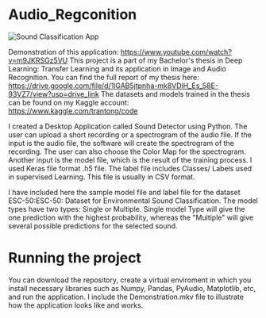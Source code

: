 # Audio_Regconition
![Sound Classification App](https://github.com/TongBaoTran/Audio_Regconition/assets/39885305/54843d79-addf-4859-a107-b465b6a68032)

Demonstration of this application: https://www.youtube.com/watch?v=m9JKRSGz5VU
This project is a part of my Bachelor's thesis in Deep Learning: Transfer Learning and its application in Image and Audio Recognition. 
 You can find the full report of my thesis here: https://drive.google.com/file/d/1lGAB5jtpnha-mk8VDiH_Es_58E-93VZ7/view?usp=drive_link
 The datasets and models trained in the thesis can be found on my Kaggle account: https://www.kaggle.com/trantong/code

 I created a Desktop Application called Sound Detector using Python. The user can upload a short recording or a spectrogram of the audio file. If the input is the audio file, the software will create the spectrogram of the recording. The user can also choose the Color Map for the spectrogram. Another input is the model file, which is the result of the training process. I used Keras file format .h5 file. The label file includes Classes/ Labels used in supervised Learning. This file is usually in CSV format.

 I have included here the sample model file and label file for the dataset ESC-50:ESC-50: Dataset for Environmental Sound Classification. The model types have two types: Single or Multiple. Single model Type will give the one prediction with the highest probability, whereas the "Multiple" will give several possible predictions for the selected sound. 

 # Running the project
 You can download the repository, create a virtual enviroment in which you install necessary libraries such as Numpy, Pandas, PyAudio, Matplotlib, etc, and run the application. 
 I include the Demonstration.mkv file to illustrate how the application looks like and works.
